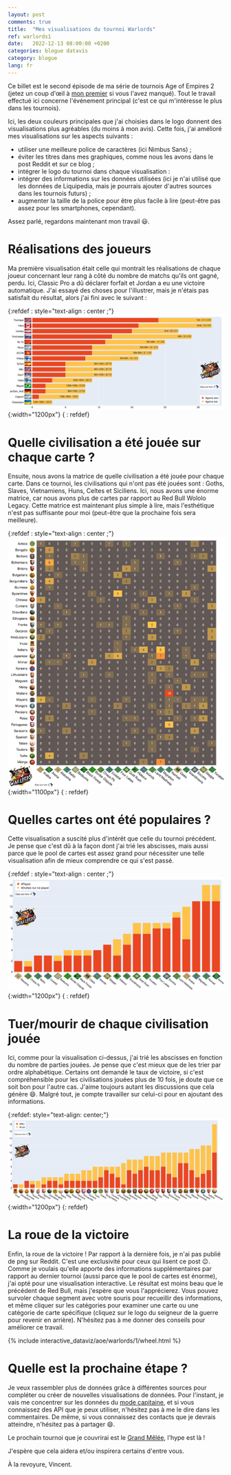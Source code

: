 ```yaml
---
layout: post
comments: true
title:  "Mes visualisations du tournoi Warlords"
ref: warlords1
date:   2022-12-13 08:00:00 +0200
categories: blogue datavis
category: blogue
lang: fr
---
```


Ce billet est le second épisode de ma série de tournois Age of Empires 2 (jetez un coup d'œil à [mon premier](/blogue/datavis/aoe/2022/12/08/redbull-wololo-legacy-fr) si vous l'avez manqué).
Tout le travail effectué ici concerne l'événement principal (c'est ce qui m'intéresse le plus dans les tournois).

Ici, les deux couleurs principales que j'ai choisies dans le logo donnent des visualisations plus agréables (du moins à mon avis).
Cette fois, j'ai amélioré mes visualisations sur les aspects suivants :
- utiliser une meilleure police de caractères (ici Nimbus Sans) ;
- éviter les titres dans mes graphiques, comme nous les avons dans le post Reddit et sur ce blog ;
- intégrer le logo du tournoi dans chaque visualisation :
- intégrer des informations sur les données utilisées (ici je n'ai utilisé que les données de Liquipedia, mais je pourrais ajouter d'autres sources dans les tournois futurs) ;
- augmenter la taille de la police pour être plus facile à lire (peut-être pas assez pour les smartphones, cependant).

Assez parlé, regardons maintenant mon travail 😃.

# Réalisations des joueurs
Ma première visualisation était celle qui montrait les réalisations de chaque joueur concernant leur rang à côté du nombre de matchs qu'ils ont gagné, perdu.
Ici, Classic Pro a dû déclarer forfait et Jordan a eu une victoire automatique.
J'ai essayé des choses pour l'illustrer, mais je n'étais pas satisfait du résultat, alors j'ai fini avec le suivant :

{:refdef : style="text-align : center ;"}
![Réalisations des joueurs](/assets/images/dataviz/aoe/warlords/1/rank_games.png){:width="1200px"}
{ : refdef}

# Quelle civilisation a été jouée sur chaque carte ?

Ensuite, nous avons la matrice de quelle civilisation a été jouée pour chaque carte.
Dans ce tournoi, les civilisations qui n'ont pas été jouées sont : Goths, Slaves, Vietnamiens, Huns, Celtes et Siciliens.
Ici, nous avons une énorme matrice, car nous avons plus de cartes par rapport au Red Bull Wololo Legacy.
Cette matrice est maintenant plus simple à lire, mais l'esthétique n'est pas suffisante pour moi (peut-être que la prochaine fois sera meilleure).

{:refdef : style="text-align : center ;"}
![Quelles sont les civilisations jouées sur chaque carte ?](/assets/images/dataviz/aoe/warlords/1/map_civ_played.png){:width="1100px"}
{ : refdef}

# Quelles cartes ont été populaires ?

Cette visualisation a suscité plus d'intérêt que celle du tournoi précédent.
Je pense que c'est dû à la façon dont j'ai trié les abscisses, mais aussi parce que le pool de cartes est assez grand pour nécessiter une telle visualisation afin de mieux comprendre ce qui s'est passé.

{:refdef : style="text-align : center ;"}
![Quelles sont les cartes les plus populaires ?](/assets/images/dataviz/aoe/warlords/1/maps_played.png){:width="1200px"}
{ : refdef}

# Tuer/mourir de chaque civilisation jouée

Ici, comme pour la visualisation ci-dessus, j'ai trié les abscisses en fonction du nombre de parties jouées.
Je pense que c'est mieux que de les trier par ordre alphabétique.
Certains ont demandé le taux de victoire, si c'est compréhensible pour les civilisations jouées plus de 10 fois, je doute que ce soit bon pour l'autre cas.
J'aime toujours autant les discussions que cela génère 😄.
Malgré tout, je compte travailler sur celui-ci pour en ajoutant des informations.

{:refdef: style="text-align: center;"}
![Tué/mort pour chaque civilisation jouée](/assets/images/dataviz/aoe/warlords/1/civ_played.png){:width="1200px"}
{: refdef}

# La roue de la victoire

Enfin, la roue de la victoire !
Par rapport à la dernière fois, je n'ai pas publié de png sur Reddit.
C'est une exclusivité pour ceux qui lisent ce post 😉.
Comme je voulais qu'elle apporte des informations supplémentaires par rapport au dernier tournoi (aussi parce que le pool de cartes est énorme), j'ai opté pour une visualisation interactive.
Le résultat est moins beau que le précédent de Red Bull, mais j'espère que vous l'apprécierez.
Vous pouvez survoler chaque segment avec votre souris pour recueillir des informations, et même cliquer sur les catégories pour examiner une carte ou une catégorie de carte spécifique (cliquez sur le logo du seigneur de la guerre pour revenir en arrière).
N'hésitez pas à me donner des conseils pour améliorer ce travail.


<div style="width : 1000px ; margin : 0 auto ;">
    {% include interactive_dataviz/aoe/warlords/1/wheel.html %}
</div>

# Quelle est la prochaine étape ?

Je veux rassembler plus de données grâce à différentes sources pour compléter ou créer de nouvelles visualisations de données.
Pour l'instant, je vais me concentrer sur les données du [mode capitaine](https://www.aoe2cm.net/), et si vous connaissez des API que je peux utiliser, n'hésitez pas à me le dire dans les commentaires.
De même, si vous connaissez des contacts que je devrais atteindre, n'hésitez pas à partager 😄.

Le prochain tournoi que je couvrirai est le [Grand Mêlée](https://youtu.be/QMApAc6IojQ), l'hype est là !

J'espère que cela aidera et/ou inspirera certains d'entre vous.

À la revoyure, Vincent.
